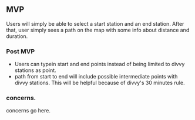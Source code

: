 ## MVP
Users will simply be able to select a start station and an end station. After that, user simply sees a path on the map with some info about distance and duration.

### Post MVP

- Users can typein start and end points instead of being limited to divvy stations as point.
- path from start to end will include possible intermediate points with divvy stations. This will be helpful because of divvy's 30 minutes rule.

### concerns.
concerns go here.
